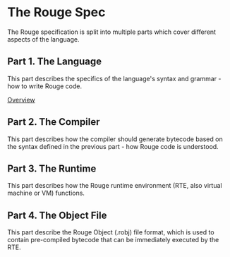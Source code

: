 # The Rouge Spec

The Rouge specification is split into multiple parts which cover different aspects of the language.

## Part 1. The Language

This part describes the specifics of the language's syntax and grammar - how to write Rouge code.

[Overview](./1_language/0_overview.md)

## Part 2. The Compiler

This part describes how the compiler should generate bytecode based on the syntax defined in the previous part - how Rouge code is understood.

## Part 3. The Runtime

This part describes how the Rouge runtime environment (RTE, also virtual machine or VM) functions.

## Part 4. The Object File

This part describe the Rouge Object (.robj) file format, which is used to contain pre-compiled bytecode that can be immediately executed by the RTE.